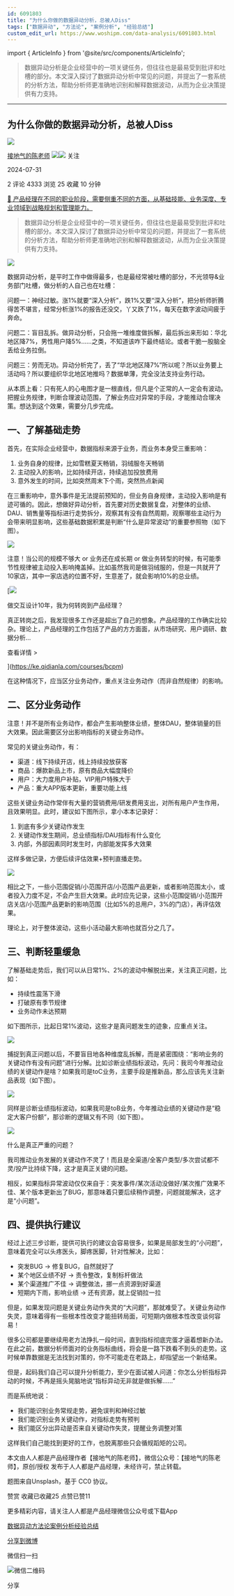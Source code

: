 ```yaml
---
id: 6091803
title: "为什么你做的数据异动分析，总被人Diss"
tags: ["数据异动", "方法论", "案例分析", "经验总结"]
custom_edit_url: https://www.woshipm.com/data-analysis/6091803.html
---
```

import { ArticleInfo } from '@site/src/components/ArticleInfo';

<ArticleInfo
    author="接地气的陈老师"
    authorLink="https://www.woshipm.com/u/773891"
    published="2024-07-31"
    views={4333}
    comments={2}
    collects={25}
/>

> 数据异动分析是企业经营中的一项关键任务，但往往也是最易受到批评和吐槽的部分。本文深入探讨了数据异动分析中常见的问题，并提出了一套系统的分析方法，帮助分析师更准确地识别和解释数据波动，从而为企业决策提供有力支持。

---

## 为什么你做的数据异动分析，总被人Diss

[![](https://image.woshipm.com/wp-files/2019/08/0GkAbc8ZooEsibtWEUNO.png!/both/72x72)](https://www.woshipm.com/u/773891)

[接地气的陈老师](https://www.woshipm.com/u/773891) ![](https://static.woshipm.com/tag/1121_1@2x.png)![](https://static.woshipm.com/tag/2103_1@2x.png) 关注

2024-07-31

2 评论 4333 浏览 25 收藏 10 分钟

[🔗 产品经理在不同的职业阶段，需要侧重不同的方面，从基础技能、业务深度、专业领域到战略规划和管理能力。](https://ke.qidianla.com/courses/90pm)

> 数据异动分析是企业经营中的一项关键任务，但往往也是最易受到批评和吐槽的部分。本文深入探讨了数据异动分析中常见的问题，并提出了一套系统的分析方法，帮助分析师更准确地识别和解释数据波动，从而为企业决策提供有力支持。

![](https://image.woshipm.com/2024/06/26/1d1a9d46-33a2-11ef-a88c-00163e142b65.png)

数据异动分析，是平时工作中做得最多，也是最经常被吐槽的部分，不光领导&业务部门吐槽，做分析的人自己也在吐槽：

问题一：神经过敏。涨1%就要“深入分析”，跌1%又要“深入分析”，把分析师折腾得苦不堪言，经常分析涨1%的报告还没交，丫又跌了1%，每天在数字波动间疲于奔命。

问题二：盲目乱拆。做异动分析，只会拖一堆维度做拆解，最后拆出来形如：华北地区降7%，男性用户降5%……之类，不知道该咋下最终结论。或者干脆一股脑全丢给业务拉倒。

问题三：劳而无功。异动分析完了，丢了“华北地区降7%”所以呢？所以业务要上活动吗？所以要组织华北地区地推吗？数据单薄，完全没法支持业务行动。

从本质上看：只有死人的心电图才是一根直线，但凡是个正常的人一定会有波动。把握业务规律，判断合理波动范围，了解业务应对异常的手段，才能推动合理决策。想达到这个效果，需要分几步完成。

## 一、了解基础走势

首先，在实际企业经营中，数据指标来源于业务，而业务本身受三重影响：

1.  业务自身的规律，比如雪糕夏天畅销，羽绒服冬天畅销
2.  主动投入的影响，比如持续开店，持续追加投放费用
3.  意外发生的时间，比如突然周末下个雨，突然热点新闻

在三重影响中，意外事件是无法提前预知的，但业务自身规律，主动投入影响是有迹可循的。因此，想做好异动分析，首先要对历史数据复盘，对整体的业绩、DAU、销售量等指标进行走势拆分，观察其有没有自然周期，观察哪些主动行为会带来明显影响，这些基础数据积累是判断“什么是异常波动”的重要参照物（如下图）。

![](https://image.woshipm.com/2024/07/31/4013a9bc-4ed9-11ef-a43d-00163e142b65.png)

注意！当公司的规模不够大 or 业务还在成长期 or 做业务转型的时候，有可能季节性规律被主动投入影响掩盖掉。比如虽然我司是做羽绒服的，但是一共就开了10家店，其中一家店选的位置不好，生意差了，就会影响10%的总业绩。

[![](https://image.woshipm.com/2023/08/02/769bf6f4-30e6-11ee-b3cb-00163e0b5ff3.png)

做交互设计10年，我为何转岗到产品经理？

真正转岗之后，我发现很多工作还是超出了自己的想象。产品经理的工作确实比较杂。理论上，产品经理的工作包括了产品的方方面面，从市场研究、用户调研、数据分析...

查看详情 >

](https://ke.qidianla.com/courses/bcpm)

在这种情况下，应当区分业务动作，重点关注业务动作（而非自然规律）的影响。

## 二、区分业务动作

注意！并不是所有业务动作，都会产生影响整体业绩，整体DAU，整体销量的巨大效果。因此需要区分出影响指标的关键业务动作。

常见的关键业务动作，有：

*   渠道：线下持续开店，线上持续投放获客
*   商品：爆款新品上市，原有商品大幅度降价
*   用户：大力度用户补贴，VIP用户特殊大于
*   产品：重大APP版本更新，重要功能上线

这些关键业务动作常伴有大量的营销费用/研发费用支出，对所有用户产生作用，且效果明显。此时，建议如下图所示，拿小本本记录好：

1.  到底有多少关键动作发生
2.  关键动作发生期间，总业绩指标/DAU指标有什么变化
3.  内部，外部因素同时发生时，内部能发挥多大效果

这样多做记录，方便后续评估效果+预判直播走势。

![](https://image.woshipm.com/2024/07/31/4082df76-4ed9-11ef-a43d-00163e142b65.png)

相比之下，一些小范围促销/小范围开店/小范围产品更新，或者影响范围太小，或者投入力度不足，不会产生巨大效果。此时应先记录，这些小范围促销/小范围开店关店/小范围产品更新的影响范围（比如5%的总用户，3%的门店），再评估效果。

理论上，对于整体波动，这些小活动最大影响也就百分之几了。

## 三、判断轻重缓急

了解基础走势后，我们可以从日常1%、2%的波动中解脱出来，关注真正问题，比如：

*   持续性震荡下滑
*   打破原有季节规律
*   业务动作未达预期

如下图所示，比起日常1%波动，这些才是真问题发生的迹象，应重点关注。

![](https://image.woshipm.com/2024/07/31/40f44a80-4ed9-11ef-a43d-00163e142b65.png)

捕捉到真正问题以后，不要盲目地各种维度乱拆解，而是紧密围绕：“影响业务的关键动作有没有问题”进行分解。比如诊断业绩指标波动，先问：我司今年推动业绩的关键动作是啥？如果我司是toC业务，主要手段是推新品，那么应该先关注新品表现（如下图）。

![](https://image.woshipm.com/2024/07/31/4154a10a-4ed9-11ef-a43d-00163e142b65.png)

同样是诊断业绩指标波动，如果我司是toB业务，今年推动业绩的关键动作是“稳定大客户份额”，那诊断的逻辑又有不同（如下图）。

![](https://image.woshipm.com/2024/07/31/41b576a6-4ed9-11ef-a43d-00163e142b65.png)

什么是真正严重的问题？

我司推动业务发展的关键动作不灵了！而且是全渠道/全客户类型/多次尝试都不灵/投产比持续下降，这才是真正关键的问题。

相反，如果指标异常波动仅仅来自于：突发事件/某次活动没做好/某次推广效果不佳、某个版本更新出了BUG，那意味着只要后续稍作调整，问题就能解决，这才是“小问题”。

## 四、提供执行建议

经过上述三步诊断，提供可执行的建议会容易很多，如果是局部发生的“小问题”，意味着完全可以头疼医头，脚疼医脚，针对性解决，比如：

*   突发BUG → 修复BUG，自然就好了
*   某个地区业绩不好 → 责令整改，复制标杆做法
*   某个渠道推广不佳 → 调整做法，挪一点资源到好渠道
*   短期内下雨，影响业绩 → 还有资源，就上促销拉一拉

但是，如果发现问题是关键业务动作失灵的“大问题”，那就难受了。关键业务动作失灵，意味着得有一些根本性改变才能扭转局面，可短期内做根本性改变谈何容易！

很多公司都是要继续用老方法挣扎一段时间，直到指标彻底完蛋才逼着想新办法。在此之前，数据分析师面对的业务指标曲线，将会是一路下跌看不到头的走势。这时候单靠数据是无法找到对策的，你不可能走在老路上，却指望出一个新结果。

但是，起码我们自己可以提升分析能力，至少在面试被人问道：你怎么分析指标异动的时候，不再是摇头晃脑地说“指标异动无非就是做拆解……”

而是系统地说：

*   我们能识别业务常规走势，避免误判和神经过敏
*   我们能识别业务关键动作，对指标走势有预判
*   我们能区分出异动是否来自关键动作失灵，提醒业务调整对策

这样我们自己能找到更好的工作，也脱离那些只会循规蹈矩的公司。

本文由人人都是产品经理作者【接地气的陈老师】，微信公众号：【接地气的陈老师】，原创/授权 发布于人人都是产品经理，未经许可，禁止转载。

题图来自Unsplash，基于 CC0 协议。

赞赏 收藏已收藏25 点赞已赞11

更多精彩内容，请关注人人都是产品经理微信公众号或下载App

[数据异动](https://www.woshipm.com/tag/%e6%95%b0%e6%8d%ae%e5%bc%82%e5%8a%a8)[方法论](https://www.woshipm.com/tag/%e6%96%b9%e6%b3%95%e8%ae%ba)[案例分析](https://www.woshipm.com/tag/%e6%a1%88%e4%be%8b%e5%88%86%e6%9e%90)[经验总结](https://www.woshipm.com/tag/%e7%bb%8f%e9%aa%8c%e6%80%bb%e7%bb%93)

[分享到微博](https://service.weibo.com/share/share.php?appkey=2775287854&title=为什么你做的数据异动分析，总被人Diss&url=https://www.woshipm.com/data-analysis/6091803.html&pic=https://image.woshipm.com/2024/06/26/1d1a9d46-33a2-11ef-a88c-00163e142b65.png)

微信扫一扫

![微信二维码](https://api.pwmqr.com/qrcode/create/?url=https://www.woshipm.com/data-analysis/6091803.html)

分享